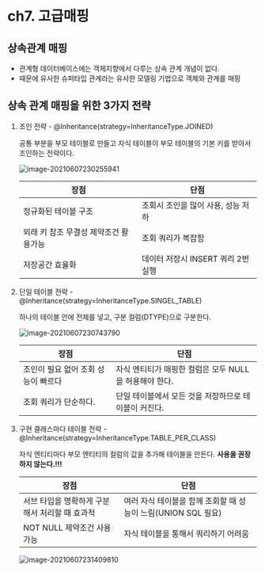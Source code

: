 # ch7. 고급매핑

## 상속관계 매핑

- 관계형 데이터베이스에는 객체지향에서 다루는 상속 관계 개념이 없다.
- 때문에 유사한 슈퍼타입 관계라는 유사한 모델링 기법으로 객체와 관계를 매핑

## 상속 관계 매핑을 위한 3가지 전략

1. 조인 전략 - @Inheritance(strategy=InheritanceType.JOINED)

   공통 부분을 부모 테이블로 만들고 자식 테이블이 부모 테이블의 기본 키를 받아서 조인하는 전략이다.

   ![image-20210607230255941](C:\Users\gisung\AppData\Roaming\Typora\typora-user-images\image-20210607230255941.png)

   | 장점                                  | 단점                               |
   | ------------------------------------- | ---------------------------------- |
   | 정규화된 테이블 구조                  | 조회시 조인을 많이 사용, 성능 저하 |
   | 외래 키 참조 무결성 제약조건 활용가능 | 조회 쿼리가 복잡함                 |
   | 저장공간 효율화                       | 데이터 저장시 INSERT 쿼리 2번 실행 |

   

2. 단일 테이블 전략 - @Inheritance(strategy=InheritanceType.SINGEL_TABLE)

   하나의 테이블 안에 전체를 넣고, 구분 컬럼(DTYPE)으로 구분한다.

   ![image-20210607230743790](C:\Users\gisung\AppData\Roaming\Typora\typora-user-images\image-20210607230743790.png)

   | 장점                                | 단점                                                   |
   | ----------------------------------- | ------------------------------------------------------ |
   | 조인이 필요 없어 조회 성능이 빠르다 | 자식 엔티티가 매핑한 컬럼은 모두 NULL을 허용해야 한다. |
   | 조회 쿼리가 단순하다.               | 단일 테이블에서 모든 것을 저장하므로 테이블이 커진다.  |

3. 구현 클래스마다 테이블 전략 - @Inheritance(strategy=InheritanceType.TABLE_PER_CLASS)

   자식 엔티티마다 부모 엔티티의 컬럼의 값을 추가해 테이블을 만든다. 
   **사용을 권장하지 않는다.!!!**

   | 장점                                           | 단점                                                         |
   | ---------------------------------------------- | ------------------------------------------------------------ |
   | 서브 타입을 명확하게 구분해서 처리할 때 효과적 | 여러 자식 테이블을 함께 조회할 때 성능이 느림(UNION SQL 필요) |
   | NOT NULL 제약조건 사용 가능                    | 자식 테이블을 통해서 쿼리하기 어려움                         |

   ![image-20210607231409810](C:\Users\gisung\AppData\Roaming\Typora\typora-user-images\image-20210607231409810.png)

​		